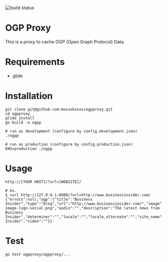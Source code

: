 ![build status](https://circleci.com/gh/mxxxxkxxxx/ogpproxy.svg?style=shield&circle-token=b6b5d7d9a137072aa00cd4ff757b8da488ef5673)

# OGP Proxy
This is a proxy to cache OGP (Open Graph Protocol) Data.

# Requirements

- glide

# Installation

```
git clone git@github.com:mxxxxkxxxx/ogpproxy.git
cd ogpproxy
glide install
go build -o ogpp

# run as development (configure by config.development.json)
./ogpp

# run as production (configure by config.production.json)
ENV=production ./ogpp
```

# Usage

```
http://[YOUR HOST]/?url=[WEBSITE]/

# ex.
$ curl http://127.0.0.1:8080/?url=http://www.businessinsider.com/
{"errors":null,"ogp":{"title":"Business Insider","type":"blog","url":"http://www.businessinsider.com/","image":"http://static5.businessinsider.com/assets/images/us/logos/og-image-logo-social.png","audio":"","description":"The latest news from Business Insider","determiner":"","locale":"","locale_alternate":"","site_name":"Business Insider","video":""}}
```

# Test

```
go test ogpproxy/ogpproxy/...
```
